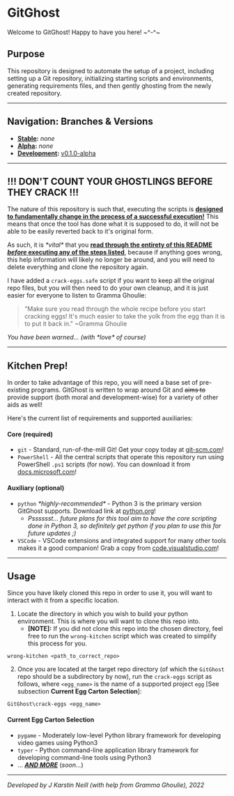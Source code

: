 # GitGhost

Welcome to GitGhost! Happy to have you here! \~^-^\~


## Purpose

This repository is designed to automate the setup of a project, including setting up a Git repository, initializing starting scripts and environments, generating requirements files, and then gently ghosting from the newly created repository.


---


## Navigation: Branches & Versions

- **<ins>[Stable][1]</ins>:**       *none*
- **<ins>[Alpha][2]</ins>:**        *none*
- **<ins>[Development][3]</ins>:**  [v0.1.0-alpha][5]


[1]: <https://github.com/jkarstin/GitGhost> "Stable branch (default)"
[2]: <https://github.com/jkarstin/GitGhost/tree/alpha> "Alpha branch"
[3]: <https://github.com/jkarstin/GitGhost/tree/dev> "Development branch"
[5]: <https://github.com/jkarstin/GitGhost/milestone/1> "Alpha Build v0.1.0-alpha Milestone"

---


## !!! DON'T COUNT YOUR GHOSTLINGS BEFORE THEY CRACK !!!

The nature of this repository is such that, executing the scripts is **<ins>designed to fundamentally change in the process of a successful execution!</ins>** This means that once the tool has done what it is supposed to do, it will not be able to be easily reverted back to it's original form.

As such, it is *\*vital\** that you **<ins>read through the entirety of this README *before* executing any of the steps listed</ins>**, because if anything goes wrong, this help information will likely no longer be around, and you will need to delete everything and clone the repository again.

I have added a `crack-eggs.safe` script if you want to keep all the original repo files, but you will then need to do your own cleanup, and it is just easier for everyone to listen to Gramma Ghoulie:

> "Make sure you read through the whole recipe before you start cracking eggs! It's much easier to take the yolk from the egg than it is to put it back in." ~Gramma Ghoulie

*You have been warned... (with \*love\* of course)*


---


## Kitchen Prep!

In order to take advantage of this repo, you will need a base set of pre-existing programs. GitGhost is written to wrap around Git and ~~aims to~~ provide support (both moral and development-wise) for a variety of other aids as well!

Here's the current list of requirements and supported auxiliaries:


#### Core (required)

- `git` - Standard, run-of-the-mill Git! Get your copy today at [git-scm.com][10]!
- `PowerShell` - All the central scripts that operate this repository run using PowerShell `.ps1` scripts (for now). You can download it from [docs.microsoft.com][11]!


#### Auxiliary (optional)

- `python` *\*highly-recommended\** - Python 3 is the primary version GitGhost supports. Download link at [python.org][12]!
    + *Psssssst... future plans for this tool aim to have the core scripting done in Python 3, so definitely get python if you plan to use this for future updates ;)*
- `VSCode` - VSCode extensions and integrated support for many other tools makes it a good companion! Grab a copy from [code.visualstudio.com][13]!


[10]: <https://git-scm.com/downloads> "Git downloads"
[11]: <https://docs.microsoft.com/en-us/powershell/scripting/install/installing-powershell?view=powershell-7.2> "PowerShell installations"
[12]: <https://www.python.org/downloads/> "Python downloads"
[13]: <https://code.visualstudio.com/> "VSCode downloads"


---


## Usage

Since you have likely cloned this repo in order to use it, you will want to interact with it from a specific location.

1. Locate the directory in which you wish to build your python environment. This is where you will want to clone this repo into.
    - **[NOTE]:** If you did not clone this repo into the chosen directory, feel free to run the `wrong-kitchen` script which was created to simplify this process for you.

```
wrong-kitchen <path_to_correct_repo>
```

2. Once you are located at the target repo directory (of which the `GitGhost` repo should be a subdirectory by now), run the `crack-eggs` script as follows, where `<egg_name>` is the name of a supported project `egg` [See subsection **Current Egg Carton Selection**]:

```
GitGhost\crack-eggs <egg_name>
```


#### Current Egg Carton Selection

- `pygame` - Moderately low-level Python library framework for developing video games using Python3
- `typer`  - Python command-line application library framework for developing command-line tools using Python3
- ... ***<ins>AND MORE</ins>*** (*soon...*)


---


*Developed by J Karstin Neill (with help from Gramma Ghoulie), 2022*
